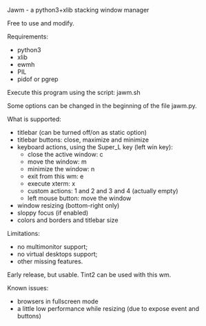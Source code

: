 Jawm - a python3+xlib stacking window manager

Free to use and modify.

Requirements:
- python3
- xlib
- ewmh
- PIL
- pidof or pgrep

Execute this program using the script: jawm.sh

Some options can be changed in the beginning of the file jawm.py.

What is supported:
- titlebar (can be turned off/on as static option)
- titlebar buttons: close, maximize and minimize
- keyboard actions, using the Super_L key (left win key):
  - close the active window: c
  - move the window: m
  - minimize the window: n
  - exit from this wm: e
  - execute xterm: x
  - custom actions: 1 and 2 and 3 and 4 (actually empty)
  - left mouse button: move the window
- window resizing (bottom-right only)
- sloppy focus (if enabled)
- colors and borders and titlebar size

Limitations:
- no multimonitor support;
- no virtual desktops support;
- other missing features.

Early release, but usable. Tint2 can be used with this wm.

Known issues:
- browsers in fullscreen mode
- a little low performance while resizing (due to expose event and buttons)

